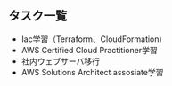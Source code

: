 ## タスク一覧
- Iac学習（Terraform、CloudFormation)
- AWS Certified Cloud Practitioner学習
- 社内ウェブサーバ移行
- AWS Solutions Architect assosiate学習
